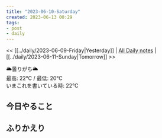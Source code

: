 ```yaml
---
title: "2023-06-10-Saturday"
created: 2023-06-13 00:29
tags:
- post
- daily
---
```


<< [[../daily/2023-06-09-Friday|Yesterday]] | [All Daily notes](/tags/daily) | [[../daily/2023-06-11-Sunday|Tomorrow]] >>

🌥️曇りがち🌥️  
最高: 22℃ / 最低: 20℃  
いまこれを書いている時: 22℃

## 今日やること



## ふりかえり